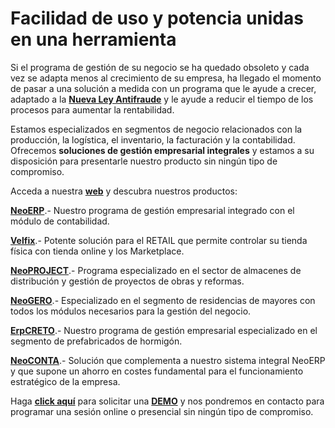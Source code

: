 # Facilidad de uso y potencia unidas en una herramienta

Si el programa de gestión de su negocio se ha quedado obsoleto y cada vez se adapta menos al crecimiento de su empresa, ha llegado el momento de pasar a una solución a medida con un programa que le ayude a crecer, adaptado a la  [**Nueva Ley Antifraude**](https://www.meigasoft.es/leyantifraude/)  y le ayude a reducir el tiempo de los procesos para aumentar la rentabilidad.



Estamos especializados en segmentos de negocio relacionados con la producción, la logística, el inventario, la facturación y la contabilidad. Ofrecemos  **soluciones de gestión empresarial integrales**  y estamos a su disposición para presentarle nuestro producto sin ningún tipo de compromiso.

Acceda a nuestra  [**web**](https://www.meigasoft.es/productos/)  y descubra nuestros productos:

[**NeoERP**](https://www.meigasoft.es/productos/neorep/).- Nuestro programa de gestión empresarial integrado con el módulo de contabilidad.

[**Velfix**](https://www.velfix.es/).- Potente solución para el RETAIL que permite controlar su tienda física con tienda online y los Marketplace.

[**NeoPROJECT**](https://www.meigasoft.es/productos/neoproject/).- Programa especializado en el sector de almacenes de distribución y gestión de proyectos de obras y reformas.

[**NeoGERO**](https://www.meigasoft.es/productos/neogero/).- Especializado en el segmento de residencias de mayores con todos los módulos necesarios para la gestión del negocio.

[**ErpCRETO**](https://www.meigasoft.es/productos/erpcreto-2/).- Nuestro programa de gestión empresarial especializado en el segmento de prefabricados de hormigón.

[**NeoCONTA**](https://www.meigasoft.es/productos/neoconta/).- Solución que complementa a nuestro sistema integral NeoERP y que supone un ahorro en costes fundamental para el funcionamiento estratégico de la empresa.

Haga  [**click aquí**](https://www.meigasoft.es/demo/)  para solicitar una  [**DEMO**](https://www.meigasoft.es/demo/)  y nos pondremos en contacto para programar una sesión online o presencial sin ningún tipo de compromiso.
